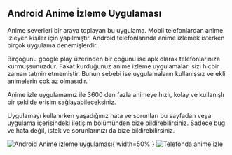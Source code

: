 ## Android Anime İzleme Uygulaması

Anime severleri bir araya toplayan bu uygulama. Mobil telefonlardan anime izleyen kişiler için yapılmıştır. Android telefonlarında anime izlemek isterken birçok uygulama denemişlerdir. 

Birçoğunu google play üzerinden bir çoğunu ise apk olarak telefonlarınıza kurmuşsunuzdur. Fakat kurduğunuz anime izleme uygulamaları sizi hiçbir zaman tatmin etmemiştir. Bunun sebebi ise uygulamaların kullanışsız ve ekli animelerin çok az olmasıdır.

Anime izle uygulamamız ile 3600 den fazla animeye hızlı, kolay ve kullanışlı bir şekilde erişim sağlayabileceksiniz. 

Uygulamayı kullanırken yaşadığınız hata ve sorunları bu sayfadan veya uygulama  içerisindeki iletişim bölümünden bize bildirebilirsiniz. Sadece bug ve hata değil, istek ve sorunlarınızı da bize bildirebilirsiniz.

![Android Anime izleme uygulaması](https://www.lilystudios.xyz/images/image-1.png){ width=50% }
![Telefonda anime izle](https://www.lilystudios.xyz/images/image-2.png)
